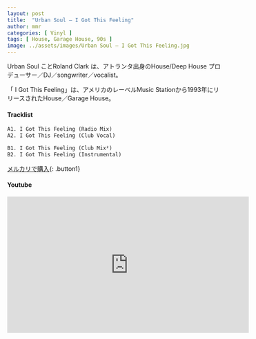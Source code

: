 ```yaml
---
layout: post
title:  "Urban Soul – I Got This Feeling"
author: mmr
categories: [ Vinyl ]
tags: [ House, Garage House, 90s ]
image: ../assets/images/Urban Soul – I Got This Feeling.jpg
---
```


Urban Soul ことRoland Clark は、アトランタ出身のHouse/Deep House プロデューサー／DJ／songwriter／vocalist。

「 I Got This Feeling」は、アメリカのレーベルMusic Stationから1993年にリリースされたHouse／Garage House。

#### Tracklist
```md
A1. I Got This Feeling (Radio Mix)
A2. I Got This Feeling (Club Vocal)

B1. I Got This Feeling (Club Mix²)
B2. I Got This Feeling (Instrumental)
```

[メルカリで購入](https://jp.mercari.com/item/m24328258500?afid=6142608987){: .button1}

#### Youtube
<iframe width="560" height="315" src="https://www.youtube.com/embed/r2PRREBtAss?si=e19nXLFBDEZwCgiL" title="YouTube video player" frameborder="0" allow="accelerometer; autoplay; clipboard-write; encrypted-media; gyroscope; picture-in-picture; web-share" referrerpolicy="strict-origin-when-cross-origin" allowfullscreen></iframe>